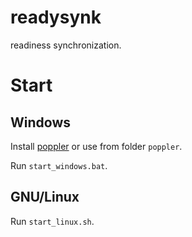 # readysynk

readiness synchronization.

# Start

## Windows

Install [poppler](https://github.com/oschwartz10612/poppler-windows/releases/) or use from folder `poppler`.

Run `start_windows.bat`.

## GNU/Linux

Run `start_linux.sh`.
